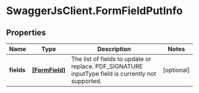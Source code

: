 # SwaggerJsClient.FormFieldPutInfo

## Properties
Name | Type | Description | Notes
------------ | ------------- | ------------- | -------------
**fields** | [**[FormField]**](FormField.md) | The list of fields to update or replace. PDF_SIGNATURE inputType field is currently not supported. | [optional] 


